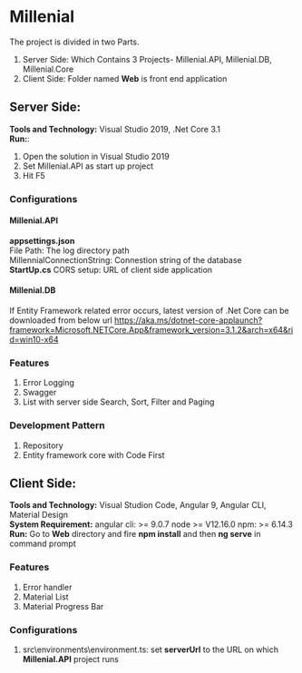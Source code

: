 # Millenial
The project is divided in two Parts.
1. Server Side: Which Contains 3 Projects- Millenial.API, Millenial.DB, Millenial.Core
2. Client Side: Folder named **Web** is front end application
## Server Side:
**Tools and Technology:** Visual Studio 2019, .Net Core 3.1\
**Run:**: 
1. Open the solution in Visual Studio 2019 
2. Set Millenial.API as start up project 
3. Hit F5
### Configurations
#### Millenial.API
**appsettings.json**\
File Path: The log directory path\
MillennialConnectionString: Connestion string of the database\
**StartUp.cs**
CORS setup: URL of client side application
#### Millenial.DB
If Entity Framework related error occurs, latest version of .Net Core can be downloaded from below url 
https://aka.ms/dotnet-core-applaunch?framework=Microsoft.NETCore.App&framework_version=3.1.2&arch=x64&rid=win10-x64
### Features
1. Error Logging 
2. Swagger
3. List with server side Search, Sort, Filter and Paging 
### Development Pattern
1. Repository 
2. Entity framework core with Code First
## Client Side:
**Tools and Technology:** Visual Studion Code, Angular 9, Angular CLI, Material Design\
**System Requirement:** angular cli: >= 9.0.7 node >= V12.16.0 npm: >= 6.14.3\
**Run:** Go to **Web** directory and fire **npm install** and then **ng serve** in command prompt
### Features
1. Error handler
2. Material List 
3. Material Progress Bar
### Configurations
1. src\environments\environment.ts: set **serverUrl** to the URL on which **Millenial.API** project runs
